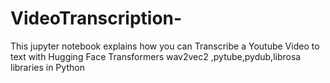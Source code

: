 # VideoTranscription-
This jupyter notebook explains how you can Transcribe a Youtube Video to text with  Hugging Face Transformers wav2vec2 ,pytube,pydub,librosa  libraries in  Python
